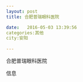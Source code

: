 ```yaml
--- 
layout: post 
title: 合肥普瑞眼科医院

date:   2016-05-03 13:39:56 
categories:其他  
city:安阳
  
--- 
```

   
合肥普瑞眼科医院

信息

